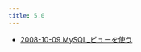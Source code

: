 ```yaml
---
title: 5.0
---
```



- [2008-10-09 MySQL_ビューを使う](./../../../../../d/2008/10/09/MySQL_ビューを使う.md)




